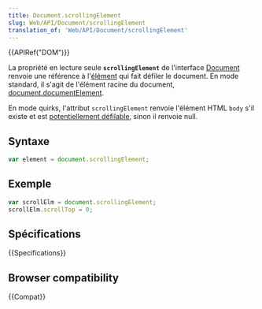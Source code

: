 ```yaml
---
title: Document.scrollingElement
slug: Web/API/Document/scrollingElement
translation_of: 'Web/API/Document/scrollingElement'
---
```

{{APIRef("DOM")}}

La propriété en lecture seule **`scrollingElement`** de l'interface [Document](/fr/web/api/document) renvoie une référence à l'[élément](/fr/web/api/element) qui fait défiler le document. En mode standard, il s'agit de l'élément racine du document, [document.documentElement](/fr/web/api/document/documentelement).

En mode quirks, l'attribut `scrollingElement` renvoie l'élément HTML `body` s'il existe et est [potentiellement défilable](https://drafts.csswg.org/cssom-view/#potentially-scrollable), sinon il renvoie null.

## Syntaxe

```js
var element = document.scrollingElement;
```

## Exemple

```js
var scrollElm = document.scrollingElement;
scrollElm.scrollTop = 0;
```

## Spécifications

{{Specifications}}

## Browser compatibility

{{Compat}}
